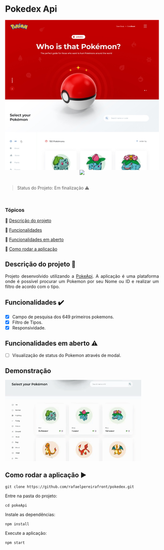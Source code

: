 <h1>Pokedex Api</h1>
<img src='./page.jpg' alt='pokePage' align="center"/>
</br>
<div align="center">
  <img src="https://img.shields.io/badge/React-20232A?style=for-the-badge&logo=react&logoColor=61DAFB"/>
</div>
<br>

> Status do Projeto: Em finalização :warning:

<br>

### Tópicos

:small_blue_diamond: [Descrição do projeto](#descrição-do-projeto-page_with_curl)

:small_blue_diamond: [Funcionalidades](#funcionalidades-heavy_check_mark)

:small_blue_diamond: [Funcionalidades em aberto](#funcionalidades-em-aberto-warning)

:small_blue_diamond: [Como rodar a aplicação](#como-rodar-a-aplicação-arrow_forward)

## Descrição do projeto :page_with_curl:

<p align="justify">
  Projeto desenvolvido utilizando a <a href="https://pokeapi.co/">PokeApi</a>. A aplicação é uma plataforma onde é possível procurar um Pokemon por seu Nome ou ID e realizar um filtro de acordo com o tipo.
</p>


## Funcionalidades :heavy_check_mark:

- [X] Campo de pesquisa dos 649 primeiros pokemons.
- [X] Filtro de Tipos.
- [X] Responsividade.

## Funcionalidades em aberto :warning:

- [ ] Visualização de status do Pokemon através de modal.

## Demonstração

<img src='./pokegif.gif' alt='gif' />

## Como rodar a aplicação :arrow_forward:

```
git clone https://github.com/rafaelpereirafront/pokedex.git
```

Entre na pasta do projeto:

```
cd pokeApi
```

Instale as dependências: 

```
npm install
```

Execute a aplicação: 

```
npm start
```
